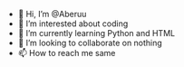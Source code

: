 - 👋 Hi, I’m @Aberuu
- 👀 I’m interested about coding
- 🌱 I’m currently learning Python and HTML
- 💞️ I’m looking to collaborate on nothing
- 📫 How to reach me same

<!---
Aberuu/Aberuu is a ✨ special ✨ repository because its `README.md` (this file) appears on your GitHub profile.
You can click the Preview link to take a look at your changes.
--->
